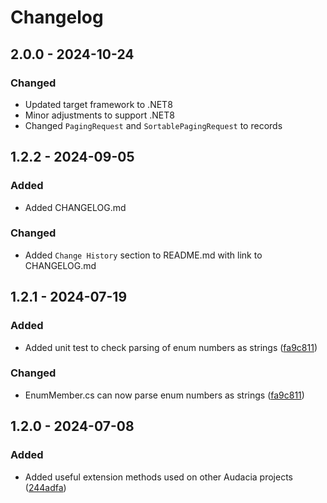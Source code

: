 # Changelog

## 2.0.0 - 2024-10-24
### Changed
- Updated target framework to .NET8
- Minor adjustments to support .NET8
- Changed `PagingRequest` and `SortablePagingRequest` to records

## 1.2.2 - 2024-09-05
### Added
- Added CHANGELOG.md

### Changed
- Added `Change History` section to README.md with link to CHANGELOG.md

## 1.2.1 - 2024-07-19
### Added
- Added unit test to check parsing of enum numbers as strings ([fa9c811](https://github.com/audaciaconsulting/Audacia.Core/pull/4/commits/fa9c811cccea10717d92ab988dc0b0efb6567cac))

### Changed
- EnumMember.cs can now parse enum numbers as strings ([fa9c811](https://github.com/audaciaconsulting/Audacia.Core/pull/4/commits/fa9c811cccea10717d92ab988dc0b0efb6567cac))

## 1.2.0 - 2024-07-08
### Added
- Added useful extension methods used on other Audacia projects ([244adfa](https://github.com/audaciaconsulting/Audacia.Core/pull/3/commits/244adfab31d9035c332daaf4b53a4bff71278e1c))
